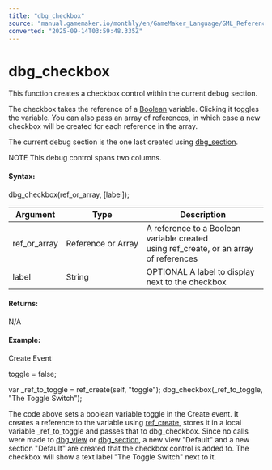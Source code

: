 ```yaml
---
title: "dbg_checkbox"
source: "manual.gamemaker.io/monthly/en/GameMaker_Language/GML_Reference/Debugging/dbg_checkbox.htm"
converted: "2025-09-14T03:59:48.335Z"
---
```


# dbg\_checkbox

This function creates a checkbox control within the current debug section.

The checkbox takes the reference of a [Boolean](../../GML_Overview/Data_Types.md) variable. Clicking it toggles the variable. You can also pass an array of references, in which case a new checkbox will be created for each reference in the array.

The current debug section is the one last created using [dbg\_section](dbg_section.md).

NOTE This debug control spans two columns.

#### Syntax:

dbg\_checkbox(ref\_or\_array, \[label\]);

| Argument | Type | Description |
| --- | --- | --- |
| ref_or_array | Reference or Array | A reference to a Boolean variable created using ref_create, or an array of references |
| label | String | OPTIONAL A label to display next to the checkbox |

#### Returns:

N/A

#### Example:

Create Event

toggle = false;

var \_ref\_to\_toggle = ref\_create(self, "toggle");
dbg\_checkbox(\_ref\_to\_toggle, "The Toggle Switch");

The code above sets a boolean variable toggle in the Create event. It creates a reference to the variable using [ref\_create](../Variable_Functions/ref_create.md), stores it in a local variable \_ref\_to\_toggle and passes that to dbg\_checkbox. Since no calls were made to [dbg\_view](../../../../../../GameMaker_Language/GML_Reference/Debugging/dbg_view.md) or [dbg\_section](dbg_section.md), a new view "Default" and a new section "Default" are created that the checkbox control is added to. The checkbox will show a text label "The Toggle Switch" next to it.